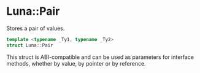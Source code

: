 # Luna::Pair
Stores a pair of values. 

```c++
template <typename _Ty1, typename _Ty2>
struct Luna::Pair
```

This struct is ABI-compatible and can be used as parameters for interface methods, whether by value, by pointer or by reference. 

